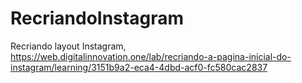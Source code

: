 # RecriandoInstagram
Recriando layout Instagram, https://web.digitalinnovation.one/lab/recriando-a-pagina-inicial-do-instagram/learning/3151b9a2-eca4-4dbd-acf0-fc580cac2837
